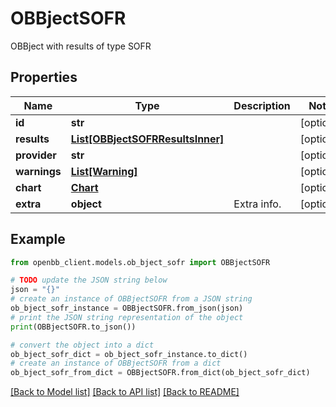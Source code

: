 # OBBjectSOFR

OBBject with results of type SOFR

## Properties

Name | Type | Description | Notes
------------ | ------------- | ------------- | -------------
**id** | **str** |  | [optional] 
**results** | [**List[OBBjectSOFRResultsInner]**](OBBjectSOFRResultsInner.md) |  | [optional] 
**provider** | **str** |  | [optional] 
**warnings** | [**List[Warning]**](Warning.md) |  | [optional] 
**chart** | [**Chart**](Chart.md) |  | [optional] 
**extra** | **object** | Extra info. | [optional] 

## Example

```python
from openbb_client.models.ob_bject_sofr import OBBjectSOFR

# TODO update the JSON string below
json = "{}"
# create an instance of OBBjectSOFR from a JSON string
ob_bject_sofr_instance = OBBjectSOFR.from_json(json)
# print the JSON string representation of the object
print(OBBjectSOFR.to_json())

# convert the object into a dict
ob_bject_sofr_dict = ob_bject_sofr_instance.to_dict()
# create an instance of OBBjectSOFR from a dict
ob_bject_sofr_from_dict = OBBjectSOFR.from_dict(ob_bject_sofr_dict)
```
[[Back to Model list]](../README.md#documentation-for-models) [[Back to API list]](../README.md#documentation-for-api-endpoints) [[Back to README]](../README.md)


